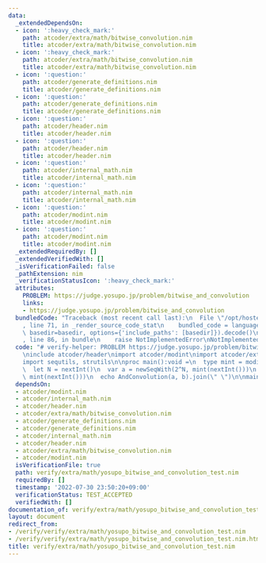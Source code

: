 ```yaml
---
data:
  _extendedDependsOn:
  - icon: ':heavy_check_mark:'
    path: atcoder/extra/math/bitwise_convolution.nim
    title: atcoder/extra/math/bitwise_convolution.nim
  - icon: ':heavy_check_mark:'
    path: atcoder/extra/math/bitwise_convolution.nim
    title: atcoder/extra/math/bitwise_convolution.nim
  - icon: ':question:'
    path: atcoder/generate_definitions.nim
    title: atcoder/generate_definitions.nim
  - icon: ':question:'
    path: atcoder/generate_definitions.nim
    title: atcoder/generate_definitions.nim
  - icon: ':question:'
    path: atcoder/header.nim
    title: atcoder/header.nim
  - icon: ':question:'
    path: atcoder/header.nim
    title: atcoder/header.nim
  - icon: ':question:'
    path: atcoder/internal_math.nim
    title: atcoder/internal_math.nim
  - icon: ':question:'
    path: atcoder/internal_math.nim
    title: atcoder/internal_math.nim
  - icon: ':question:'
    path: atcoder/modint.nim
    title: atcoder/modint.nim
  - icon: ':question:'
    path: atcoder/modint.nim
    title: atcoder/modint.nim
  _extendedRequiredBy: []
  _extendedVerifiedWith: []
  _isVerificationFailed: false
  _pathExtension: nim
  _verificationStatusIcon: ':heavy_check_mark:'
  attributes:
    PROBLEM: https://judge.yosupo.jp/problem/bitwise_and_convolution
    links:
    - https://judge.yosupo.jp/problem/bitwise_and_convolution
  bundledCode: "Traceback (most recent call last):\n  File \"/opt/hostedtoolcache/Python/3.10.6/x64/lib/python3.10/site-packages/onlinejudge_verify/documentation/build.py\"\
    , line 71, in _render_source_code_stat\n    bundled_code = language.bundle(stat.path,\
    \ basedir=basedir, options={'include_paths': [basedir]}).decode()\n  File \"/opt/hostedtoolcache/Python/3.10.6/x64/lib/python3.10/site-packages/onlinejudge_verify/languages/nim.py\"\
    , line 86, in bundle\n    raise NotImplementedError\nNotImplementedError\n"
  code: "# verify-helper: PROBLEM https://judge.yosupo.jp/problem/bitwise_and_convolution\n\
    \ninclude atcoder/header\nimport atcoder/modint\nimport atcoder/extra/math/bitwise_convolution\n\
    import sequtils, strutils\n\nproc main():void =\n  type mint = modint998244353\n\
    \  let N = nextInt()\n  var a = newSeqWith(2^N, mint(nextInt()))\n  var b = newSeqWith(2^N,\
    \ mint(nextInt()))\n  echo AndConvolution(a, b).join(\" \")\n\nmain()\n"
  dependsOn:
  - atcoder/modint.nim
  - atcoder/internal_math.nim
  - atcoder/header.nim
  - atcoder/extra/math/bitwise_convolution.nim
  - atcoder/generate_definitions.nim
  - atcoder/generate_definitions.nim
  - atcoder/internal_math.nim
  - atcoder/header.nim
  - atcoder/extra/math/bitwise_convolution.nim
  - atcoder/modint.nim
  isVerificationFile: true
  path: verify/extra/math/yosupo_bitwise_and_convolution_test.nim
  requiredBy: []
  timestamp: '2022-07-30 23:50:20+09:00'
  verificationStatus: TEST_ACCEPTED
  verifiedWith: []
documentation_of: verify/extra/math/yosupo_bitwise_and_convolution_test.nim
layout: document
redirect_from:
- /verify/verify/extra/math/yosupo_bitwise_and_convolution_test.nim
- /verify/verify/extra/math/yosupo_bitwise_and_convolution_test.nim.html
title: verify/extra/math/yosupo_bitwise_and_convolution_test.nim
---
```

